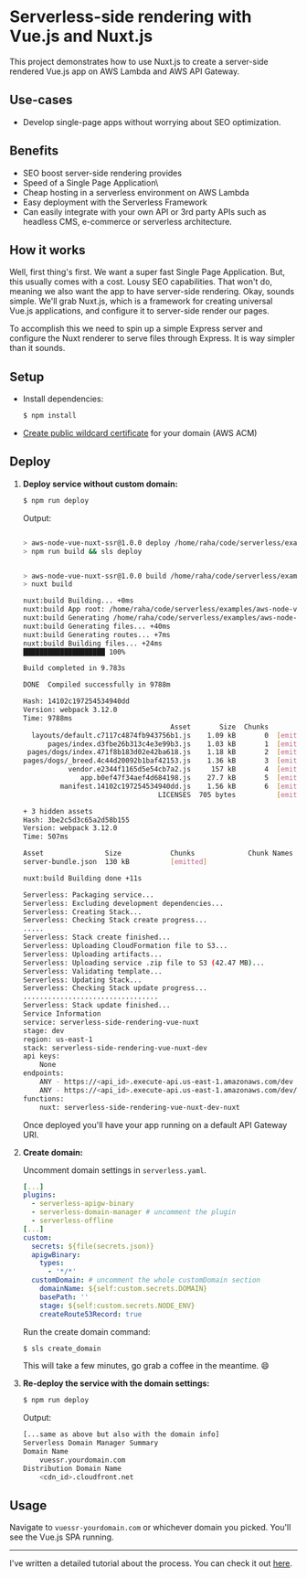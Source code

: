 # Serverless-side rendering with Vue.js and Nuxt.js

This project demonstrates how to use Nuxt.js to create a server-side rendered Vue.js app on AWS Lambda and AWS API Gateway. 

## Use-cases
- Develop single-page apps without worrying about SEO optimization.

## Benefits
- SEO boost server-side rendering provides
- Speed of a Single Page Application\
- Cheap hosting in a serverless environment on AWS Lambda
- Easy deployment with the Serverless Framework
- Can easily integrate with your own API or 3rd party APIs such as headless CMS, e-commerce or serverless architecture.

## How it works
Well, first thing's first. We want a super fast Single Page Application. But, this usually comes with a cost. Lousy SEO capabilities. That won't do, meaning we also want the app to have server-side rendering. Okay, sounds simple. We'll grab Nuxt.js, which is a framework for creating universal Vue.js applications, and configure it to server-side render our pages.

To accomplish this we need to spin up a simple Express server and configure the Nuxt renderer to serve files through Express. It is way simpler than it sounds.

## Setup
- Install dependencies:
    ```bash
    $ npm install
    ```
- [Create public wildcard certificate](https://docs.aws.amazon.com/acm/latest/userguide/gs-acm-request-public.html) for your domain (AWS ACM)

## Deploy
1. **Deploy service without custom domain:**
    
    ```bash
    $ npm run deploy
    ```

    Output:
    ```bash

    > aws-node-vue-nuxt-ssr@1.0.0 deploy /home/raha/code/serverless/examples/aws-node-vue-nuxt-ssr
    > npm run build && sls deploy


    > aws-node-vue-nuxt-ssr@1.0.0 build /home/raha/code/serverless/examples/aws-node-vue-nuxt-ssr
    > nuxt build

    nuxt:build Building... +0ms
    nuxt:build App root: /home/raha/code/serverless/examples/aws-node-vue-nuxt-ssr/client +0ms
    nuxt:build Generating /home/raha/code/serverless/examples/aws-node-vue-nuxt-ssr/.nuxt files... +0ms
    nuxt:build Generating files... +40ms
    nuxt:build Generating routes... +7ms
    nuxt:build Building files... +24ms
    ████████████████████ 100% 

    Build completed in 9.783s

    DONE  Compiled successfully in 9788m                                                                                           01:29:34

    Hash: 14102c197254534940dd
    Version: webpack 3.12.0
    Time: 9788ms
                                        Asset       Size  Chunks             Chunk Names
      layouts/default.c7117c4874fb943756b1.js    1.09 kB       0  [emitted]  layouts/default
          pages/index.d3fbe26b313c4e3e99b3.js    1.03 kB       1  [emitted]  pages/index
     pages/dogs/index.471f8b183d02e42ba618.js    1.18 kB       2  [emitted]  pages/dogs/index
    pages/dogs/_breed.4c44d20092b1baf42153.js    1.36 kB       3  [emitted]  pages/dogs/_breed
               vendor.e2344f1165d5e54cb7a2.js     157 kB       4  [emitted]  vendor
                  app.b0ef47f34aef4d684198.js    27.7 kB       5  [emitted]  app
             manifest.14102c197254534940dd.js    1.56 kB       6  [emitted]  manifest
                                     LICENSES  705 bytes          [emitted]  
    
    + 3 hidden assets
    Hash: 3be2c5d3c65a2d58b155
    Version: webpack 3.12.0
    Time: 507ms
    
    Asset               Size            Chunks             Chunk Names
    server-bundle.json  130 kB          [emitted]  
    
    nuxt:build Building done +11s

    Serverless: Packaging service...
    Serverless: Excluding development dependencies...
    Serverless: Creating Stack...
    Serverless: Checking Stack create progress...
    .....
    Serverless: Stack create finished...
    Serverless: Uploading CloudFormation file to S3...
    Serverless: Uploading artifacts...
    Serverless: Uploading service .zip file to S3 (42.47 MB)...
    Serverless: Validating template...
    Serverless: Updating Stack...
    Serverless: Checking Stack update progress...
    .................................
    Serverless: Stack update finished...
    Service Information
    service: serverless-side-rendering-vue-nuxt
    stage: dev
    region: us-east-1
    stack: serverless-side-rendering-vue-nuxt-dev
    api keys:
        None
    endpoints:
        ANY - https://<api_id>.execute-api.us-east-1.amazonaws.com/dev
        ANY - https://<api_id>.execute-api.us-east-1.amazonaws.com/dev/{proxy+}
    functions:
        nuxt: serverless-side-rendering-vue-nuxt-dev-nuxt

    ```

    Once deployed you'll have your app running on a default API Gateway URI.

2. **Create domain:**

    Uncomment domain settings in `serverless.yaml`.
    ```yaml
    [...]
    plugins:
      - serverless-apigw-binary
      - serverless-domain-manager # uncomment the plugin
      - serverless-offline
    [...]
    custom:
      secrets: ${file(secrets.json)}
      apigwBinary:
        types:
          - '*/*'
      customDomain: # uncomment the whole customDomain section
        domainName: ${self:custom.secrets.DOMAIN}
        basePath: ''
        stage: ${self:custom.secrets.NODE_ENV}
        createRoute53Record: true
    ```

    Run the create domain command:
    ```bash
    $ sls create_domain
    ```
    This will take a few minutes, go grab a coffee in the meantime. :smile:

3. **Re-deploy the service with the domain settings:**

    ```bash
    $ npm run deploy
    ```

    Output:
    ```bash
    [...same as above but also with the domain info]
    Serverless Domain Manager Summary
    Domain Name
        vuessr.yourdomain.com
    Distribution Domain Name
        <cdn_id>.cloudfront.net
    ```


## Usage
Navigate to `vuessr-yourdomain.com` or whichever domain you picked. You'll see the Vue.js SPA running.

--- 

I've written a detailed tutorial about the process. You can check it out [here](https://dev.to/adnanrahic/a-crash-course-on-serverless-side-rendering-with-vuejs-nuxtjs-and-aws-lambda-1nk4).
